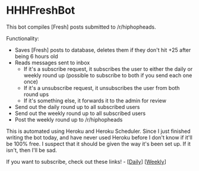 # HHHFreshBot

This bot compiles [Fresh] posts submitted to /r/hiphopheads.

Functionality:

* Saves [Fresh] posts to database, deletes them if they don't hit +25 after being 6 hours old
* Reads messages sent to inbox
	* If it's a subscribe request, it subscribes the user to either the daily or weekly round up (possible to subscribe to both if you send each one once)
	* If it's a unsubscribe request, it unsubscribes the user from both round ups
	* If it's something else, it forwards it to the admin for review
* Send out the daily round up to all subscribed users
* Send out the weekly round up to all subscribed users
* Post the weekly round up to /r/hiphopheads

This is automated using Heroku and Heroku Scheduler. Since I just finished writing the bot today, and have never used Heroku before I don't know if it'll be 100% free. I suspect that it should be given the way it's been set up. If it isn't, then I'll be sad.

If you want to subscribe, check out these links! - [[Daily](http://www.reddit.com/message/compose/?to=HHHFreshBot&subject=subscribe&message=daily)] [[Weekly](http://www.reddit.com/message/compose/?to=HHHFreshBot&subject=subscribe&message=weekly)]